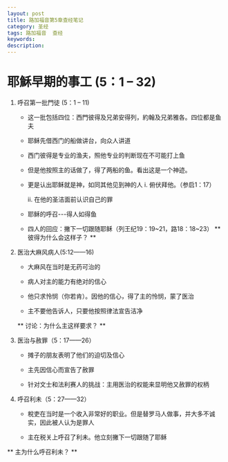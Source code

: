 ```yaml
---
layout: post
title: 路加福音第5章查经笔记
category: 圣经
tags: 路加福音  查经
keywords: 
description: 
---
```

<h1>耶穌早期的事工 (5：1 – 32)</h1>     

1. 呼召第一批門徒 (5：1 – 11)     
    - 这一批包括四位：西門彼得及兄弟安得列，約翰及兄弟雅各。四位都是鱼夫 
    -  耶稣先借西门的船做讲台，向众人讲道
    -  西门彼得是专业的渔夫，照他专业的判断现在不可能打上鱼
    -  但是他按照主的话做了，得了两船的鱼。看出这是一个神迹。
    -  更是认出耶稣就是神，如同其他见到神的人
          i. 俯伏拜他。（参启1：17）     
          
          ii. 在他的圣洁面前认识自己的罪   
    
    -  耶稣的呼召---得人如得鱼
    -  四人的回应：撇下一切跟随耶稣（列王纪19：19~21，路18：18~23）
    **  彼得为什么会这样子？  **   

2. 医治大麻风病人(5:12——16)     

    -  大麻风在当时是无药可治的   
    
    -  病人对主的能力有绝对的信心   
    
    -  他只求怜悯（你若肯）。因他的信心，得了主的怜悯，蒙了医治   
    -  主不要他告诉人，只要他按照律法宣告洁净     
    
    **  讨论：为什么主这样要求？  **     
    
3. 医治与赦罪（5：17——26）     
    
    - 摊子的朋友表明了他们的迫切及信心   

    - 主先因信心而宣告了赦罪    
     
    -  针对文士和法利赛人的挑战：主用医治的权能来显明他又赦罪的权柄   
     
4. 呼召利未（5：27——32）    

    -  稅吏在当时是一个收入非常好的职业。但是替罗马人做事，并大多不诚实，因此被人认为是罪人    
    
    -  主在税关上呼召了利未。他立刻撇下一切跟随了耶稣    
    
**  主为什么呼召利未？ **
   
   
   
   
   
   

   